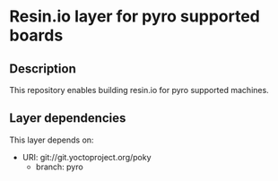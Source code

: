 # Resin.io layer for pyro supported boards

## Description
This repository enables building resin.io for pyro supported machines.

## Layer dependencies

This layer depends on:

* URI: git://git.yoctoproject.org/poky
    * branch: pyro
